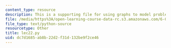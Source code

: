 ```yaml
---
content_type: resource
description: This is a supporting file for using graphs to model problems, part 2.
file: /media/https%3A/open-learning-course-data-rc.s3.amazonaws.com/6-00sc-introduction-to-computer-science-and-programming-spring-2011/dc7d1685ab8b22d2f31d132be9f2ce46_lec22.py
file_type: text/python-source
resourcetype: Other
title: lec22.py
uid: dc7d1685-ab8b-22d2-f31d-132be9f2ce46
---
```

